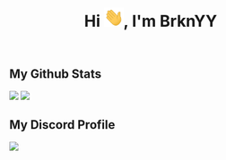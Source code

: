 <div align="center">
<h1 align="center">Hi <img width="35" src="https://github.com/1999AZZAR/1999AZZAR/blob/main/resources/img/waving.gif">, I'm BrknYY</h1>

</div>
<br>

<h2>My Github Stats</h2>


<img src="https://github-readme-stats.vercel.app/api?username=BrknYY&include_all_commits=true&count_private=true&show_icons=true&line_height=20&title_color=7A7ADB&icon_color=2234AE&text_color=D3D3D3&bg_color=0,000000,130F40">
<img src = "https://github-readme-stats.vercel.app/api/top-langs/?username=BrknYY&layout=compact&theme=tokyonight">
 
<h2>My Discord Profile</h2>
<img src = "https://lanyard.cnrad.dev/api/953297817688997898">

